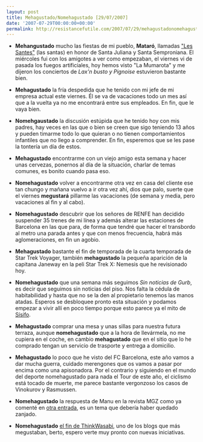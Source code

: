 ```yaml
---
layout: post
title: Mehagustado/Nomehagustado [29/07/2007]
date: '2007-07-29T00:00:00+00:00'
permalink: http://resistancefutile.com/2007/07/29/mehagustadonomehagustado-29072007/
---
```

- <strong>Mehangustado</strong> mucho las fiestas de mi pueblo, <strong>Mataró</strong>, llamadas <a href="http://es.wikipedia.org/wiki/Les_Santes">"Les Santes"</a> (las santas) en honor de Santa Juliana y Santa Semproniana. El miércoles fui con los amigotes a ver como empezaban, el viernes vi de pasada los fuegos artificiales, hoy hemos visto "La Mumarota" y me dijeron los conciertos de <em>Lax'n busto y Pignoise</em> estuvieron bastante bien. 

- <strong>Mehagustado</strong> la fría despedida que he tenido con mi jefe de mi empresa actual este viernes. Él se va de vacaciones todo un mes así que a la vuelta ya no me encontrará entre sus empleados. En fin, que le vaya bien.

- <strong>Nomehgaustado</strong> la discusión estúpida que he tenido hoy con mis padres, hay veces en las que o bien se creen que sigo teniendo 13 años y pueden timarme todo lo que quieran o no tienen comportamientos infantiles que no llego a comprender. En fin, esperemos que se les pase la tontería un día de estos. 

- <strong>Mehagustado</strong> encontrarme con un viejo amigo esta semana y hacer unas cervezas, ponernos al día de la situación, charlar de temas comunes, es bonito cuando pasa eso.

- <strong>Nomehagustado</strong> volver a encontrarme otra vez en casa del cliente ese tan chungo y mañana vuelvo a ir otra vez ahí, dios que palo, suerte que el viernes <strong>megustará</strong> pillarme las vacaciones (de semana y media, pero vacaciones al fin y al cabo).

- <strong>Nomehagustado</strong> descubrir que los señores de RENFE han decidido suspender 35 trenes de mi línea y además alterar las estaciones de Barcelona en las que para, de forma que tendré que hacer el transbordo al metro una parada antes y que con menos frecuencia, habrá más aglomeraciones, en fin un agobio.

- <strong>Mehagustado</strong> bastante el fin de temporada de la cuarta temporada de Star Trek Voyager, también <strong>mehagustado</strong> la pequeña aparición de la capitana Janeway en la peli Star Trek X: Nemesis que he revisionado hoy.

- <strong>Nomehagustado</strong> que una semana más seguimos <em>Sin noticias de Gurb</em>, es decir que seguimos sin noticias del piso. Nos falta la cédula de habitabilidad y hasta que no se la den al propietario tenemos las manos atadas. Esperos se desbloquee pronto esta situación y podamos empezar a vivir allí en poco tiempo porque esto parece ya el mito de <a href="http://es.wikipedia.org/wiki/S%C3%ADsifo">Sísifo</a>.

- <strong>Mehagustado</strong> comprar una mesa y unas sillas para nuestra futura terraza, aunque <strong>nomehagustado</strong> que a la hora de llevármela, no me cupiera en el coche, en cambio <strong>mehagustado</strong> que en el sitio que lo he comprado tengan un servicio de trasporte y entrega a domicilio.

- <strong>Mehagustado</strong> lo poco que he visto del FC Barcelona, este año vamos a dar mucha guerra, cuidado merengones que os vamos a pasar por encima como una apisonadora. Por el contrario y siguiendo en el mundo del deporte nomehagustado para nada el Tour de este año, el ciclismo está tocado de muerte, me parece bastante vergonzoso los casos de Vinokurov y Rasmussen.

- <strong>Nomehagustado</strong> la respuesta de Manu en la revista MGZ como ya comenté en <a href="http://resistancefutile.com/2007/07/28/a-las-pruebas-me-remito/">otra entrada</a>, es un tema que debería haber quedado zanjado.

- <strong>Nomehagustado</strong> <a href="http://resistancefutile.com/2007/07/23/dooooonde-estas-doooooc/">el fin de ThinkWasabi</a>, uno de los blogs que más megustaban, berto, espero verte muy pronto con nuevas iniciativas.
